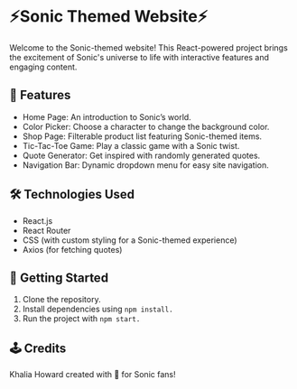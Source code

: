 # ⚡Sonic Themed Website⚡
Welcome to the Sonic-themed website! This React-powered project brings the excitement of Sonic's universe to life with interactive features and engaging content.

## 🌟 Features
- Home Page: An introduction to Sonic’s world.
- Color Picker: Choose a character to change the background color.
- Shop Page: Filterable product list featuring Sonic-themed items.
- Tic-Tac-Toe Game: Play a classic game with a Sonic twist.
- Quote Generator: Get inspired with randomly generated quotes.
- Navigation Bar: Dynamic dropdown menu for easy site navigation.

## 🛠️ Technologies Used
- React.js
- React Router
- CSS (with custom styling for a Sonic-themed experience)
- Axios (for fetching quotes)

## 💨 Getting Started
1. Clone the repository.
2. Install dependencies using `npm install.`
3. Run the project with `npm start.`

## 🕹️ Credits
Khalia Howard created with 💙 for Sonic fans!


